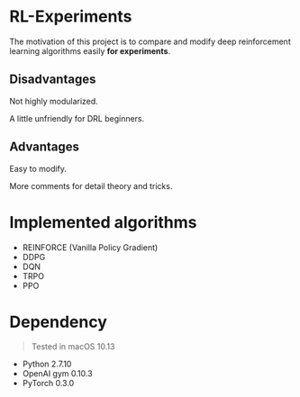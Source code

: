 # RL-Experiments

The motivation of this project is to compare and modify deep reinforcement learning algorithms easily **for experiments**.

## Disadvantages
Not highly modularized.

A little unfriendly for DRL beginners.

## Advantages
Easy to modify.

More comments for detail theory and tricks.

# Implemented algorithms
* REINFORCE (Vanilla Policy Gradient)
* DDPG
* DQN
* TRPO
* PPO

# Dependency
> Tested in macOS 10.13
* Python 2.7.10
* OpenAI gym 0.10.3
* PyTorch 0.3.0
